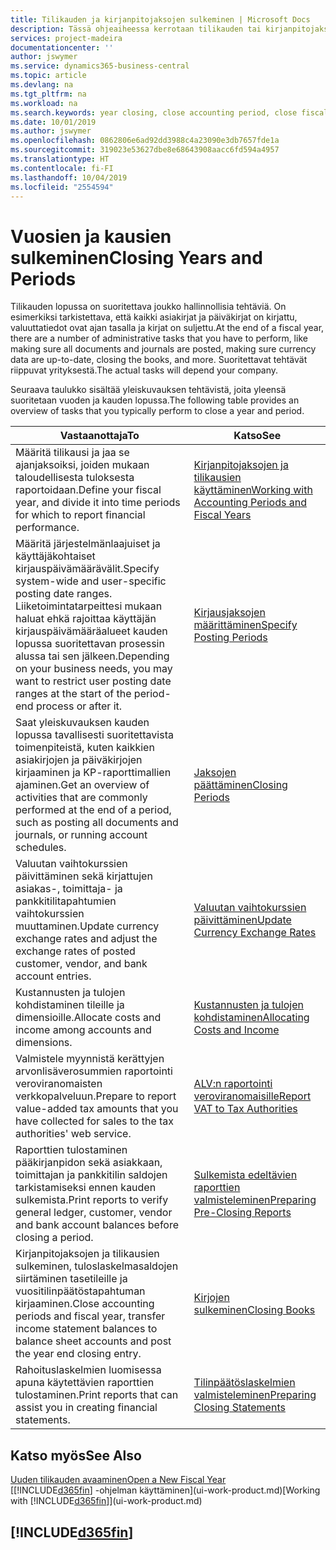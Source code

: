 ```yaml
---
title: Tilikauden ja kirjanpitojaksojen sulkeminen | Microsoft Docs
description: Tässä ohjeaiheessa kerrotaan tilikauden tai kirjanpitojakson sulkemistehtävistä, joita ovat esimerkiksi varmistaminen, että asiakirjat ja päiväkirjat on kirjattu, ja pankkitilien saldojen tarkistaminen.
services: project-madeira
documentationcenter: ''
author: jswymer
ms.service: dynamics365-business-central
ms.topic: article
ms.devlang: na
ms.tgt_pltfrm: na
ms.workload: na
ms.search.keywords: year closing, close accounting period, close fiscal year, bank account detailed trial balance
ms.date: 10/01/2019
ms.author: jswymer
ms.openlocfilehash: 0862806e6ad92dd3988c4a23090e3db7657fde1a
ms.sourcegitcommit: 319023e53627dbe8e68643908aacc6fd594a4957
ms.translationtype: HT
ms.contentlocale: fi-FI
ms.lasthandoff: 10/04/2019
ms.locfileid: "2554594"
---
```

# <a name="closing-years-and-periods"></a><span data-ttu-id="cd55a-103">Vuosien ja kausien sulkeminen</span><span class="sxs-lookup"><span data-stu-id="cd55a-103">Closing Years and Periods</span></span>
<span data-ttu-id="cd55a-104">Tilikauden lopussa on suoritettava joukko hallinnollisia tehtäviä. On esimerkiksi tarkistettava, että kaikki asiakirjat ja päiväkirjat on kirjattu, valuuttatiedot ovat ajan tasalla ja kirjat on suljettu.</span><span class="sxs-lookup"><span data-stu-id="cd55a-104">At the end of a fiscal year, there are a number of administrative tasks that you have to perform, like making sure all documents and journals are posted, making sure currency data are up-to-date, closing the books, and more.</span></span> <span data-ttu-id="cd55a-105">Suoritettavat tehtävät riippuvat yrityksestä.</span><span class="sxs-lookup"><span data-stu-id="cd55a-105">The actual tasks will depend your company.</span></span>

<span data-ttu-id="cd55a-106">Seuraava taulukko sisältää yleiskuvauksen tehtävistä, joita yleensä suoritetaan vuoden ja kauden lopussa.</span><span class="sxs-lookup"><span data-stu-id="cd55a-106">The following table provides an overview of tasks that you typically perform to close a year and period.</span></span>

| <span data-ttu-id="cd55a-107">Vastaanottaja</span><span class="sxs-lookup"><span data-stu-id="cd55a-107">To</span></span> | <span data-ttu-id="cd55a-108">Katso</span><span class="sxs-lookup"><span data-stu-id="cd55a-108">See</span></span> |
| --- | --- |
| <span data-ttu-id="cd55a-109">Määritä tilikausi ja jaa se ajanjaksoiksi, joiden mukaan taloudellisesta tuloksesta raportoidaan.</span><span class="sxs-lookup"><span data-stu-id="cd55a-109">Define your fiscal year, and divide it into time periods for which to report financial performance.</span></span> | [<span data-ttu-id="cd55a-110">Kirjanpitojaksojen ja tilikausien käyttäminen</span><span class="sxs-lookup"><span data-stu-id="cd55a-110">Working with Accounting Periods and Fiscal Years</span></span>](finance-accounting-periods-and-fiscal-years.md)|
| <span data-ttu-id="cd55a-111">Määritä järjestelmänlaajuiset ja käyttäjäkohtaiset kirjauspäivämäärävälit.</span><span class="sxs-lookup"><span data-stu-id="cd55a-111">Specify system-wide and user-specific posting date ranges.</span></span> <span data-ttu-id="cd55a-112">Liiketoimintatarpeittesi mukaan haluat ehkä rajoittaa käyttäjän kirjauspäivämääräalueet kauden lopussa suoritettavan prosessin alussa tai sen jälkeen.</span><span class="sxs-lookup"><span data-stu-id="cd55a-112">Depending on your business needs, you may want to restrict user posting date ranges at the start of the period-end process or after it.</span></span> |[<span data-ttu-id="cd55a-113">Kirjausjaksojen määrittäminen</span><span class="sxs-lookup"><span data-stu-id="cd55a-113">Specify Posting Periods</span></span>](finance-how-specify-posting-periods.md) |
| <span data-ttu-id="cd55a-114">Saat yleiskuvauksen kauden lopussa tavallisesti suoritettavista toimenpiteistä, kuten kaikkien asiakirjojen ja päiväkirjojen kirjaaminen ja KP-raporttimallien ajaminen.</span><span class="sxs-lookup"><span data-stu-id="cd55a-114">Get an overview of activities that are commonly performed at the end of a period, such as posting all documents and journals, or running account schedules.</span></span> |[<span data-ttu-id="cd55a-115">Jaksojen päättäminen</span><span class="sxs-lookup"><span data-stu-id="cd55a-115">Closing Periods</span></span>](year-how-complete-period-end-processes.md) |
| <span data-ttu-id="cd55a-116">Valuutan vaihtokurssien päivittäminen sekä kirjattujen asiakas-, toimittaja- ja pankkitilitapahtumien vaihtokurssien muuttaminen.</span><span class="sxs-lookup"><span data-stu-id="cd55a-116">Update currency exchange rates and adjust the exchange rates of posted customer, vendor, and bank account entries.</span></span> |[<span data-ttu-id="cd55a-117">Valuutan vaihtokurssien päivittäminen</span><span class="sxs-lookup"><span data-stu-id="cd55a-117">Update Currency Exchange Rates</span></span>](finance-how-update-currencies.md) |
| <span data-ttu-id="cd55a-118">Kustannusten ja tulojen kohdistaminen tileille ja dimensioille.</span><span class="sxs-lookup"><span data-stu-id="cd55a-118">Allocate costs and income among accounts and dimensions.</span></span> |[<span data-ttu-id="cd55a-119">Kustannusten ja tulojen kohdistaminen</span><span class="sxs-lookup"><span data-stu-id="cd55a-119">Allocating Costs and Income</span></span>](year-allocate-costs-income.md) |
| <span data-ttu-id="cd55a-120">Valmistele myynnistä kerättyjen arvonlisäverosummien raportointi veroviranomaisten verkkopalveluun.</span><span class="sxs-lookup"><span data-stu-id="cd55a-120">Prepare to report value-added tax amounts that you have collected for sales to the tax authorities' web service.</span></span> |[<span data-ttu-id="cd55a-121">ALV:n raportointi veroviranomaisille</span><span class="sxs-lookup"><span data-stu-id="cd55a-121">Report VAT to Tax Authorities</span></span>](finance-how-report-vat.md)|
| <span data-ttu-id="cd55a-122">Raporttien tulostaminen pääkirjanpidon sekä asiakkaan, toimittajan ja pankkitilin saldojen tarkistamiseksi ennen kauden sulkemista.</span><span class="sxs-lookup"><span data-stu-id="cd55a-122">Print reports to verify general ledger, customer, vendor and bank account balances before closing a period.</span></span> |[<span data-ttu-id="cd55a-123">Sulkemista edeltävien raporttien valmisteleminen</span><span class="sxs-lookup"><span data-stu-id="cd55a-123">Preparing Pre-Closing Reports</span></span>](year-prepare-preclose-reports.md) |
| <span data-ttu-id="cd55a-124">Kirjanpitojaksojen ja tilikausien sulkeminen, tuloslaskelmasaldojen siirtäminen tasetileille ja vuositilinpäätöstapahtuman kirjaaminen.</span><span class="sxs-lookup"><span data-stu-id="cd55a-124">Close accounting periods and fiscal year, transfer income statement balances to balance sheet accounts and post the year end closing entry.</span></span> |[<span data-ttu-id="cd55a-125">Kirjojen sulkeminen</span><span class="sxs-lookup"><span data-stu-id="cd55a-125">Closing Books</span></span>](year-close-books.md) |
| <span data-ttu-id="cd55a-126">Rahoituslaskelmien luomisessa apuna käytettävien raporttien tulostaminen.</span><span class="sxs-lookup"><span data-stu-id="cd55a-126">Print reports that can assist you in creating financial statements.</span></span> |[<span data-ttu-id="cd55a-127">Tilinpäätöslaskelmien valmisteleminen</span><span class="sxs-lookup"><span data-stu-id="cd55a-127">Preparing Closing Statements</span></span>](year-prepare-close-statement.md) |

## <a name="see-also"></a><span data-ttu-id="cd55a-128">Katso myös</span><span class="sxs-lookup"><span data-stu-id="cd55a-128">See Also</span></span>
[<span data-ttu-id="cd55a-129">Uuden tilikauden avaaminen</span><span class="sxs-lookup"><span data-stu-id="cd55a-129">Open a New Fiscal Year</span></span>](finance-how-open-new-fiscal-year.md)  
<span data-ttu-id="cd55a-130">[[!INCLUDE[d365fin](includes/d365fin_md.md)] -ohjelman käyttäminen](ui-work-product.md)</span><span class="sxs-lookup"><span data-stu-id="cd55a-130">[Working with [!INCLUDE[d365fin](includes/d365fin_md.md)]](ui-work-product.md)</span></span>

## [!INCLUDE[d365fin](includes/free_trial_md.md)]  
 
